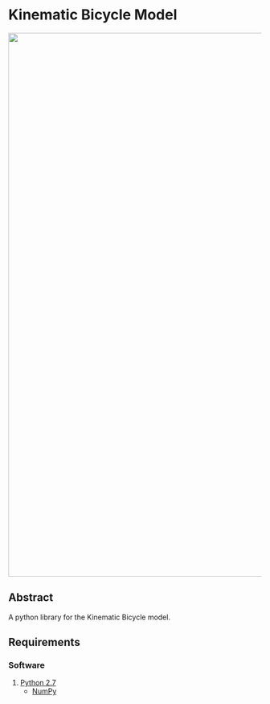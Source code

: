 # Kinematic Bicycle Model
<p align="center">
  <img width="1920" height="1080" src="https://github.com/winstxnhdw/KinematicBicycleModel/blob/main/screenshots/KinematicBicycleModel.png?raw=true">
</p>
   
## Abstract
A python library for the Kinematic Bicycle model.

## Requirements
### Software
1. [Python 2.7](https://www.python.org/download/releases/2.7/)
   - [NumPy](https://pypi.org/project/numpy/)
